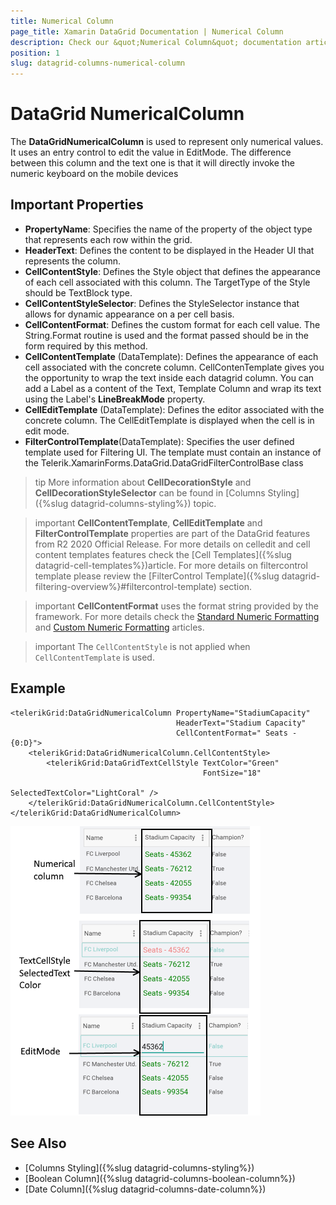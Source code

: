 ```yaml
---
title: Numerical Column
page_title: Xamarin DataGrid Documentation | Numerical Column
description: Check our &quot;Numerical Column&quot; documentation article for Telerik DataGrid for Xamarin control.
position: 1
slug: datagrid-columns-numerical-column
---
```


# DataGrid NumericalColumn

The **DataGridNumericalColumn** is used to represent only numerical values. It uses an entry control to edit the value in EditMode. The difference between this column and the text one is that it will directly invoke the numeric keyboard on the mobile devices

## Important Properties

* **PropertyName**: Specifies the name of the property of the object type that represents each row within the grid.
* **HeaderText**: Defines the content to be displayed in the Header UI that represents the column.
* **CellContentStyle**: Defines the Style object that defines the appearance of each cell associated with this column. The TargetType of the Style should be TextBlock type.
* **CellContentStyleSelector**: Defines the StyleSelector instance that allows for dynamic appearance on a per cell basis.
* **CellContentFormat**: Defines the custom format for each cell value. The String.Format routine is used and the format passed should be in the form required by this method.
* **CellContentTemplate** (DataTemplate): Defines the appearance of each cell associated with the concrete column. CellContenTemplate gives you the opportunity to wrap the text inside each datagrid column. You can add a Label as a content of the Text, Template Column and wrap its text using the Label's **LineBreakMode** property.
* **CellEditTemplate** (DataTemplate): Defines the editor associated with the concrete column. The CellEditTemplate is displayed when the cell is in edit mode.
* **FilterControlTemplate**(DataTemplate): Specifies the user defined template used for Filtering UI. The template must contain an instance of the Telerik.XamarinForms.DataGrid.DataGridFilterControlBase class

>tip More information about **CellDecorationStyle** and  **CellDecorationStyleSelector** can be found in [Columns Styling]({%slug datagrid-columns-styling%}) topic.

>important **CellContentTemplate**, **CellEditTemplate** and **FilterControlTemplate** properties are part of the DataGrid features from R2 2020 Official Release. For more details on celledit and cell content templates features check the [Cell Templates]({%slug datagrid-cell-templates%})article. For more details on filtercontrol template please review the [FilterControl Template]({%slug datagrid-filtering-overview%}#filtercontrol-template) section.

>important **CellContentFormat** uses the format string provided by the framework. For more details check the [Standard Numeric Formatting](https://docs.microsoft.com/en-us/dotnet/standard/base-types/standard-numeric-format-strings) and [Custom Numeric Formatting](https://docs.microsoft.com/en-us/dotnet/standard/base-types/custom-numeric-format-strings) articles.

>important The `CellContentStyle` is not applied when `CellContentTemplate` is used.

## Example

```XAML
<telerikGrid:DataGridNumericalColumn PropertyName="StadiumCapacity" 
                                     HeaderText="Stadium Capacity"
                                     CellContentFormat=" Seats - {0:D}">
    <telerikGrid:DataGridNumericalColumn.CellContentStyle>
        <telerikGrid:DataGridTextCellStyle TextColor="Green" 
                                           FontSize="18" 
                                           SelectedTextColor="LightCoral" />
    </telerikGrid:DataGridNumericalColumn.CellContentStyle>
</telerikGrid:DataGridNumericalColumn>
```

![Numerical Column](images/numericalcolumn-overview.png)

## See Also

- [Columns Styling]({%slug datagrid-columns-styling%})
- [Boolean Column]({%slug datagrid-columns-boolean-column%})
- [Date Column]({%slug datagrid-columns-date-column%})